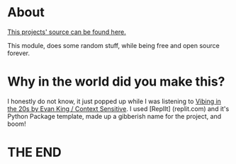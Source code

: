 # About
[This projects' source can be found here.](https://replit.com/@MichaelWithAB2/dbshghadiugrw)


This module, does some random stuff, while being free and open source forever.

# Why in the world did you make this?
I honestly do not know, it just popped up while I was listening to [Vibing in the 20s by Evan King / Context Sensitive](https://m.youtube.com/watch?v=M94eN-YLbOs). I used [ReplIt] (replit.com) and it's Python Package template, made up a gibberish name for the project, and boom!

# THE END
